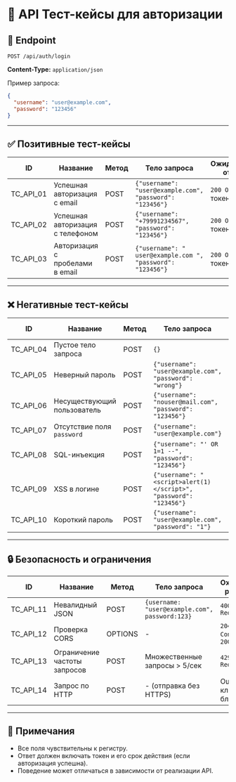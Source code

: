 # 🧪 API Тест-кейсы для авторизации

## 📌 Endpoint

```
POST /api/auth/login
```

**Content-Type:** `application/json`

Пример запроса:
```json
{
  "username": "user@example.com",
  "password": "123456"
}
```

---

## ✅ Позитивные тест-кейсы

| ID         | Название                             | Метод | Тело запроса                                                                 | Ожидаемый ответ         |
|------------|---------------------------------------|--------|------------------------------------------------------------------------------|--------------------------|
| TC_API_01  | Успешная авторизация с email          | POST   | `{"username": "user@example.com", "password": "123456"}`                     | `200 OK`, JWT токен      |
| TC_API_02  | Успешная авторизация с телефоном      | POST   | `{"username": "+79991234567", "password": "123456"}`                         | `200 OK`, JWT токен      |
| TC_API_03  | Авторизация с пробелами в email       | POST   | `{"username": " user@example.com ", "password": "123456"}`                   | `200 OK`, JWT токен      |

---

## ❌ Негативные тест-кейсы

| ID         | Название                             | Метод | Тело запроса                                                                 | Ожидаемый ответ         |
|------------|---------------------------------------|--------|------------------------------------------------------------------------------|--------------------------|
| TC_API_04  | Пустое тело запроса                   | POST   | `{}`                                                                         | `400 Bad Request`        |
| TC_API_05  | Неверный пароль                       | POST   | `{"username": "user@example.com", "password": "wrong"}`                      | `401 Unauthorized`       |
| TC_API_06  | Несуществующий пользователь           | POST   | `{"username": "nouser@mail.com", "password": "123456"}`                      | `401 Unauthorized`       |
| TC_API_07  | Отсутствие поля `password`            | POST   | `{"username": "user@example.com"}`                                           | `400 Bad Request`        |
| TC_API_08  | SQL-инъекция                          | POST   | `{"username": "' OR 1=1 --", "password": "123456"}`                          | `400/401`, не вход       |
| TC_API_09  | XSS в логине                          | POST   | `{"username": "<script>alert(1)</script>", "password": "123456"}`            | `400 Bad Request`        |
| TC_API_10  | Короткий пароль                       | POST   | `{"username": "user@example.com", "password": "1"}`                          | `400 Bad Request`        |

---

## 🔒 Безопасность и ограничения

| ID         | Название                             | Метод  | Тело запроса                                        | Ожидаемый результат              |
|------------|---------------------------------------|---------|-----------------------------------------------------|----------------------------------|
| TC_API_11  | Невалидный JSON                       | POST    | `{username: "user@example.com", password:123}`      | `400 Bad Request`               |
| TC_API_12  | Проверка CORS                         | OPTIONS | -                                                   | `204 No Content` или `200 OK`   |
| TC_API_13  | Ограничение частоты запросов          | POST    | Множественные запросы > 5/сек                       | `429 Too Many Requests`         |
| TC_API_14  | Запрос по HTTP                        | POST    | - (отправка без HTTPS)                              | Ошибка клиента или блокировка   |

---

## 🧩 Примечания

- Все поля чувствительны к регистру.
- Ответ должен включать токен и его срок действия (если авторизация успешна).
- Поведение может отличаться в зависимости от реализации API.

